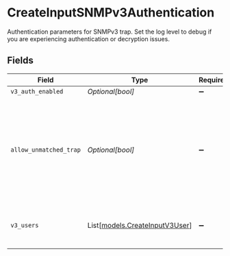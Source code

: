 # CreateInputSNMPv3Authentication

Authentication parameters for SNMPv3 trap. Set the log level to debug if you are experiencing authentication or decryption issues.


## Fields

| Field                                                                                                                | Type                                                                                                                 | Required                                                                                                             | Description                                                                                                          |
| -------------------------------------------------------------------------------------------------------------------- | -------------------------------------------------------------------------------------------------------------------- | -------------------------------------------------------------------------------------------------------------------- | -------------------------------------------------------------------------------------------------------------------- |
| `v3_auth_enabled`                                                                                                    | *Optional[bool]*                                                                                                     | :heavy_minus_sign:                                                                                                   | N/A                                                                                                                  |
| `allow_unmatched_trap`                                                                                               | *Optional[bool]*                                                                                                     | :heavy_minus_sign:                                                                                                   | Pass through traps that don't match any of the configured users. @{product} will not attempt to decrypt these traps. |
| `v3_users`                                                                                                           | List[[models.CreateInputV3User](../models/createinputv3user.md)]                                                     | :heavy_minus_sign:                                                                                                   | User credentials for receiving v3 traps                                                                              |